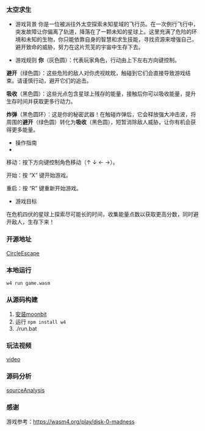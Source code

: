 ### 太空求生
- 游戏背景
你是一位被派往外太空探索未知星域的飞行员。在一次例行飞行中，突发故障让你偏离了轨道，降落在了一颗未知的星球上。这里充满了危险的环境和未知的生物，你只能依靠自身的智慧和求生技能，寻找资源来增强自己，避开致命的威胁，努力在这片荒芜的宇宙中生存下去。

- 游戏规则
**你**（灰色圆）：代表玩家角色，行动由上下左右方向键控制。
  
**避开**（绿色圆）：这些危险的敌人对你虎视眈眈，触碰到它们会直接导致游戏结束。请谨慎行动，避开它们的追击。

**吸收**（黑色圆）：这些光点包含星球上残存的能量，接触后你可以吸收能量，提升生存时间并获取更多行动力。

**炸弹**（黑色圆环）：这是你的秘密武器！在触碰炸弹后，它会释放强大冲击波，将周围的**避开**（绿色圆）转化为**吸收**（黑色圆），短暂消除敌人威胁，让你有机会获得更多能量。

- 操作指南
- 
移动：按下方向键控制角色移动（↑ ↓ ← →）。

开始：按 “X” 键开始游戏。

重启：按 “R” 键重新开始游戏。

- 游戏目标

在危机四伏的星球上探索尽可能长的时间，收集能量点数以获取更高分数，同时避开敌人，生存下来！

### 开源地址
[CircleEscape](https://github.com/retfings/CircleEscape)


### 本地运行
`w4 run game.wasm`

### 从源码构建
1. [安装moonbit](https://www.moonbitlang.cn/download/)
2. 运行 `npm install w4`
3. ./run.bat

### 玩法视频

[video](./demo.webm)

### 源码分析
[sourceAnalysis](./sourceAnalysis.md)

### 感谢
游戏参考：https://wasm4.org/play/disk-0-madness
